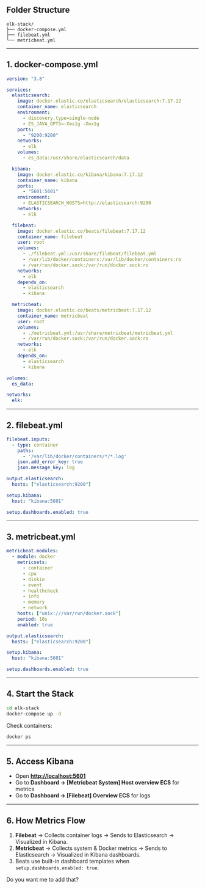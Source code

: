 ## **Folder Structure**

```
elk-stack/
├── docker-compose.yml
├── filebeat.yml
└── metricbeat.yml
```

---

## **1. docker-compose.yml**

```yaml
version: "3.8"

services:
  elasticsearch:
    image: docker.elastic.co/elasticsearch/elasticsearch:7.17.12
    container_name: elasticsearch
    environment:
      - discovery.type=single-node
      - ES_JAVA_OPTS=-Xms1g -Xmx1g
    ports:
      - "9200:9200"
    networks:
      - elk
    volumes:
      - es_data:/usr/share/elasticsearch/data

  kibana:
    image: docker.elastic.co/kibana/kibana:7.17.12
    container_name: kibana
    ports:
      - "5601:5601"
    environment:
      - ELASTICSEARCH_HOSTS=http://elasticsearch:9200
    networks:
      - elk

  filebeat:
    image: docker.elastic.co/beats/filebeat:7.17.12
    container_name: filebeat
    user: root
    volumes:
      - ./filebeat.yml:/usr/share/filebeat/filebeat.yml
      - /var/lib/docker/containers:/var/lib/docker/containers:ro
      - /var/run/docker.sock:/var/run/docker.sock:ro
    networks:
      - elk
    depends_on:
      - elasticsearch
      - kibana

  metricbeat:
    image: docker.elastic.co/beats/metricbeat:7.17.12
    container_name: metricbeat
    user: root
    volumes:
      - ./metricbeat.yml:/usr/share/metricbeat/metricbeat.yml
      - /var/run/docker.sock:/var/run/docker.sock:ro
    networks:
      - elk
    depends_on:
      - elasticsearch
      - kibana

volumes:
  es_data:

networks:
  elk:
```

---

## **2. filebeat.yml**

```yaml
filebeat.inputs:
  - type: container
    paths:
      - '/var/lib/docker/containers/*/*.log'
    json.add_error_key: true
    json.message_key: log

output.elasticsearch:
  hosts: ["elasticsearch:9200"]

setup.kibana:
  host: "kibana:5601"

setup.dashboards.enabled: true
```

---

## **3. metricbeat.yml**

```yaml
metricbeat.modules:
  - module: docker
    metricsets:
      - container
      - cpu
      - diskio
      - event
      - healthcheck
      - info
      - memory
      - network
    hosts: ["unix:///var/run/docker.sock"]
    period: 10s
    enabled: true

output.elasticsearch:
  hosts: ["elasticsearch:9200"]

setup.kibana:
  host: "kibana:5601"

setup.dashboards.enabled: true
```

---

## **4. Start the Stack**

```bash
cd elk-stack
docker-compose up -d
```

Check containers:

```bash
docker ps
```

---

## **5. Access Kibana**

* Open **[http://localhost:5601](http://localhost:5601)**
* Go to **Dashboard → \[Metricbeat System] Host overview ECS** for metrics
* Go to **Dashboard → \[Filebeat] Overview ECS** for logs

---

## **6. How Metrics Flow**

1. **Filebeat** → Collects container logs → Sends to Elasticsearch → Visualized in Kibana.
2. **Metricbeat** → Collects system & Docker metrics → Sends to Elasticsearch → Visualized in Kibana dashboards.
3. Beats use built-in dashboard templates when `setup.dashboards.enabled: true`.


Do you want me to add that?
